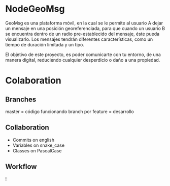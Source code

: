 # NodeGeoMsg

GeoMsg es una plataforma móvil, en la cual se le permite al usuario A dejar un mensaje en una posición georeferenciada, para que cuando un usuario B se encuentra dentro de un radio pre-establecido del mensaje, éste pueda visualizarlo. Los mensajes tendrán diferentes características, como un tiempo de duración limitada y un tipo.

El objetivo de este proyecto, es poder comunicarte con tu entorno, de una manera digital, reduciendo cualquier desperdicio o daño a una propiedad.

# Colaboration

## Branches

master = código funcionando
branch por feature = desarrollo

## Collaboration

* Commits on english
* Variables on snake_case
* Classes on PascalCase

## Workflow

[](./workflow.jpg)!
